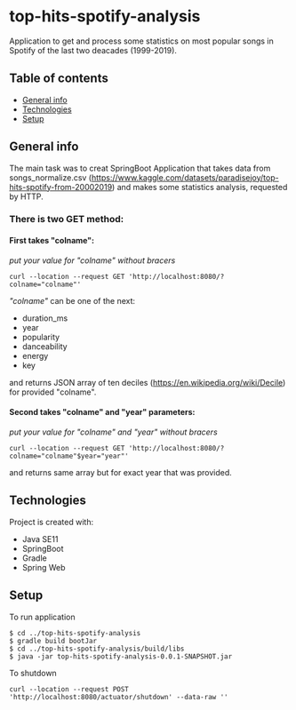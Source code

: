 # top-hits-spotify-analysis
Application to get and process some statistics on most popular songs in Spotify of the last two deacades (1999-2019).


## Table of contents
* [General info](#general-info)
* [Technologies](#technologies)
* [Setup](#setup)
## General info

The main task was to creat SpringBoot Application that takes data from songs_normalize.csv (https://www.kaggle.com/datasets/paradisejoy/top-hits-spotify-from-20002019) and makes some statistics analysis, requested by HTTP.

### There is two GET method:

#### First takes "colname": 
*put your value for "colname" without bracers*
```
curl --location --request GET 'http://localhost:8080/?colname="colname"'
```
*"colname"* can be one of the next:
- duration_ms
- year
- popularity
- danceability
- energy
- key

and returns JSON array of ten deciles (https://en.wikipedia.org/wiki/Decile) for provided "colname".

#### Second takes "colname" and "year" parameters: 
*put your value for "colname" and "year" without bracers*
```
curl --location --request GET 'http://localhost:8080/?colname="colname"$year="year"'
```
and returns same array but for exact year that was provided.

## Technologies
Project is created with:
- Java SE11
- SpringBoot
- Gradle
- Spring Web

## Setup
To run application
```
$ cd ../top-hits-spotify-analysis
$ gradle build bootJar
$ cd ../top-hits-spotify-analysis/build/libs
$ java -jar top-hits-spotify-analysis-0.0.1-SNAPSHOT.jar
```

To shutdown
```
curl --location --request POST 'http://localhost:8080/actuator/shutdown' --data-raw ''
```
